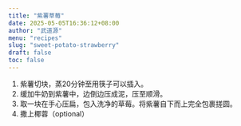 ```yaml
---
title: "紫薯草莓"
date: 2025-05-05T16:36:12+08:00
author: "武道源"
menu: "recipes"
slug: "sweet-potato-strawberry"
draft: false
toc: false
---
```


1. 紫薯切块，蒸20分钟至用筷子可以插入。
2. 缓加牛奶到紫薯中，边倒边压成泥，压至顺滑。
3. 取一块在手心压扁，包入洗净的草莓。将紫薯自下而上完全包裹搓圆。
4. 撒上椰蓉（optional）